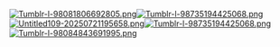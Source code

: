 [![Tumblr-l-98081806692805.png](https://i.postimg.cc/c47qrJPX/Tumblr-l-98081806692805.png)](https://postimg.cc/vcm2KGYV)[![Tumblr-l-98735194425068.png](https://i.postimg.cc/v8JgGPd5/Tumblr-l-98735194425068.png)](https://postimg.cc/MXYKDmHG)[![Untitled109-20250721195658.png](https://i.postimg.cc/44cCP18d/Untitled109-20250721195658.png)](https://postimg.cc/JtRd4jCV)[![Tumblr-l-98735194425068.png](https://i.postimg.cc/v8JgGPd5/Tumblr-l-98735194425068.png)](https://postimg.cc/MXYKDmHG)[![Tumblr-l-98084843691995.png](https://i.postimg.cc/P5dgZjjh/Tumblr-l-98084843691995.png)](https://postimg.cc/sv0Hdbx0)
